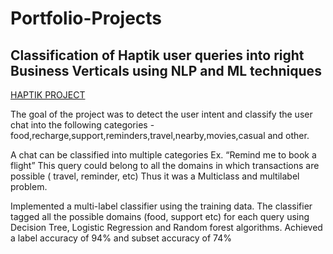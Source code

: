 # Portfolio-Projects

## Classification of Haptik user queries into right Business Verticals using NLP and ML techniques

[HAPTIK PROJECT](https://github.com/nitikagoel01/haptik_project)

The goal of the project was to detect the user intent and classify the user chat into the following categories - food,recharge,support,reminders,travel,nearby,movies,casual and other.

A chat can be classified into multiple categories Ex. “Remind me to book a flight” This query could belong to all the domains in which transactions are possible ( travel, reminder, etc) Thus it was a Multiclass and multilabel problem.

Implemented a multi-label classifier using the training data. The classifier tagged all the possible domains (food, support etc) for each query using Decision Tree, Logistic Regression and Random forest algorithms.
Achieved a label accuracy of 94% and subset accuracy of 74%
